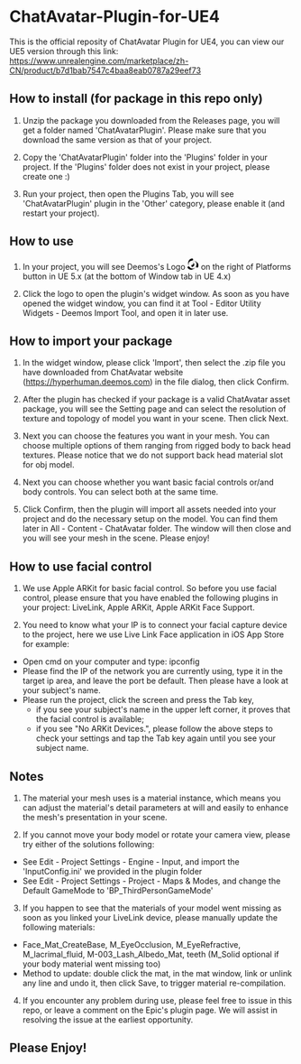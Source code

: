 # ChatAvatar-Plugin-for-UE4
This is the official reposity of ChatAvatar Plugin for UE4, you can view our UE5 version through this link: https://www.unrealengine.com/marketplace/zh-CN/product/b7d1bab7547c4baa8eab0787a29eef73

## How to install (for package in this repo only)

1. Unzip the package you downloaded from the Releases page, you will get a folder named 'ChatAvatarPlugin'. Please make sure that you download the same version as that of your project.

2. Copy the 'ChatAvatarPlugin' folder into the 'Plugins' folder in your project. If the 'Plugins' folder does not exist in your project, please create one :)

3. Run your project, then open the Plugins Tab, you will see 'ChatAvatarPlugin' plugin in the 'Other' category, please enable it (and restart your project).

## How to use

1. In your project, you will see Deemos's Logo   <img src="Resources/logo_black.png" height="20px">
   on the right of Platforms button in UE 5.x (at the bottom of Window tab in UE 4.x)

2. Click the logo to open the plugin's widget window. As soon as you have opened the widget window, you can find it at Tool - Editor Utility Widgets - Deemos Import Tool, and open it in later use.

## How to import your package

1. In the widget window, please click 'Import', then select the .zip file you have downloaded from ChatAvatar website (https://hyperhuman.deemos.com) in the file dialog, then click Confirm.

2. After the plugin has checked if your package is a valid ChatAvatar asset package, you will see the Setting page and can select the resolution of texture and topology of model you want in your scene. Then click Next.

3. Next you can choose the features you want in your mesh. You can choose multiple options of them ranging from rigged body to back head textures. Please notice that we do not support back head material slot for obj model. 

4. Next you can choose whether you want basic facial controls or/and body controls. You can select both at the same time.

5. Click Confirm, then the plugin will import all assets needed into your project and do the necessary setup on the model. You can find them later in All - Content - ChatAvatar folder. The window will then close and you will see your mesh in the scene. Please enjoy!

## How to use facial control

1. We use Apple ARKit for basic facial control. So before you use facial control, please ensure that you have enabled the following plugins in your project: LiveLink, Apple ARKit, Apple ARKit Face Support.

2. You need to know what your IP is to connect your facial capture device to the project, here we use Live Link Face application in iOS App Store for example: 
* Open cmd on your computer and type: ipconfig
* Please find the IP of the network you are currently using, type it in the target ip area, and leave the port be default. Then please have a look at your subject's name.
* Please run the project, click the screen and press the Tab key, 
    * if you see your subject's name in the upper left corner, it proves that the facial control is available; 
    * if you see "No ARKit Devices.", please follow the above steps to check your settings and tap the Tab key again until you see your subject name.

## Notes

1. The material your mesh uses is a material instance, which means you can adjust the material's detail parameters at will and easily to enhance the mesh's presentation in your scene.

2. If you cannot move your body model or rotate your camera view, please try either of the solutions following:
* See Edit - Project Settings - Engine - Input, and import the 'InputConfig.ini' we provided in the plugin folder
* See Edit - Project Settings - Project - Maps & Modes, and change the Default GameMode to 'BP_ThirdPersonGameMode'

3. If you happen to see that the materials of your model went missing as soon as you linked your LiveLink device, please manually update the following materials: 
* Face_Mat_CreateBase, M_EyeOcclusion, M_EyeRefractive, M_lacrimal_fluid, M-003_Lash_Albedo_Mat, teeth (M_Solid optional if your body material went missing too)
* Method to update: double click the mat, in the mat window, link or unlink any line and undo it, then click Save, to trigger material re-compilation.

4. If you encounter any problem during use, please feel free to issue in this repo, or leave a comment on the Epic's plugin page. We will assist in resolving the issue at the earliest opportunity.

## Please Enjoy!

